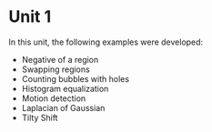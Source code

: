 # Unit 1

In this unit, the following examples were developed:
- Negative of a region
- Swapping regions
- Counting bubbles with holes
- Histogram equalization
- Motion detection
- Laplacian of Gaussian
- Tilty Shift